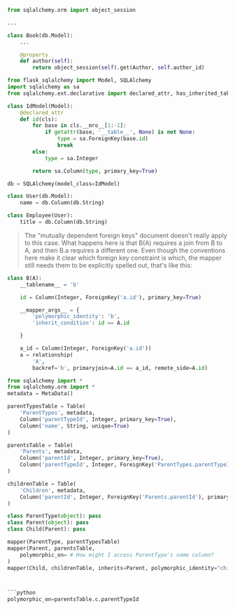 
```python
from sqlalchemy.orm import object_session

...

class Book(db.Model):
    ...

    @property
    def author(self):
        return object_session(self).get(Author, self.author_id)
```


```python
from flask_sqlalchemy import Model, SQLAlchemy
import sqlalchemy as sa
from sqlalchemy.ext.declarative import declared_attr, has_inherited_table

class IdModel(Model):
    @declared_attr
    def id(cls):
        for base in cls.__mro__[1:-1]:
            if getattr(base, '__table__', None) is not None:
                type = sa.ForeignKey(base.id)
                break
        else:
            type = sa.Integer

        return sa.Column(type, primary_key=True)

db = SQLAlchemy(model_class=IdModel)

class User(db.Model):
    name = db.Column(db.String)

class Employee(User):
    title = db.Column(db.String)
```

> The "mutually dependent foreign keys" document doesn't really apply to this case. What happens here is that B(A) requires a join from B to A, and then B.a requires a different one. Even though the conventions here make it clear which foreign key constraint is which, the mapper still needs them to be explicitly spelled out, that's like this:

```python
class B(A):
    __tablename__ = 'b'

    id = Column(Integer, ForeignKey('a.id'), primary_key=True)

    __mapper_args__ = {
        'polymorphic_identity': 'b',
        'inherit_condition': id == A.id

    }

    a_id = Column(Integer, ForeignKey('a.id'))
    a = relationship(
        'A',
        backref='b', primaryjoin=A.id == a_id, remote_side=A.id)
```


```python
from sqlalchemy import *
from sqlalchemy.orm import *
metadata = MetaData()

parentTypesTable = Table(
    'ParentTypes', metadata,
    Column('parentTypeId', Integer, primary_key=True),
    Column('name', String, unique=True)
)

parentsTable = Table(
    'Parents', metadata,
    Column('parentId', Integer, primary_key=True),
    Column('parentTypeId', Integer, ForeignKey('ParentTypes.parentTypeId'))
)

childrenTable = Table(
    'Children', metadata,
    Column('parentId', Integer, ForeignKey('Parents.parentId'), primary_key=True)
)

class ParentType(object): pass
class Parent(object): pass
class Child(Parent): pass

mapper(ParentType, parentTypesTable)
mapper(Parent, parentsTable,
    polymorphic_on= # How might I access ParentType's name column?
)
mapper(Child, childrenTable, inherits=Parent, polymorphic_identity="child")



```python
polymorphic_on=parentsTable.c.parentTypeId
```
```